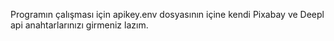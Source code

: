 Programın çalışması için apikey.env dosyasının içine kendi Pixabay ve Deepl api anahtarlarınızı girmeniz lazım.
